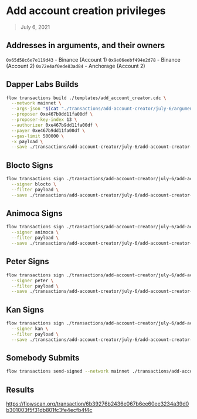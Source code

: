 # Add account creation privileges

> July 6, 2021

## Addresses in arguments, and their owners

`0x65d58c6e7e119d43` - Binance (Account 1)
`0x9e06eebf494e2d78` - Binance (Account 2)
`0x72e4af0ede83ad84` - Anchorage (Account 2)

## Dapper Labs Builds 

```sh
flow transactions build ./templates/add_account_creator.cdc \
  --network mainnet \
  --args-json "$(cat "./transactions/add-account-creator/july-6/arguments.json")" \
  --proposer 0xe467b9dd11fa00df \
  --proposer-key-index 13 \
  --authorizer 0xe467b9dd11fa00df \
  --payer 0xe467b9dd11fa00df \
  --gas-limit 500000 \
  -x payload \
  --save ./transactions/add-account-creator/july-6/add-account-creator-july-6-unsigned.rlp
```

## Blocto Signs

```sh
flow transactions sign ./transactions/add-account-creator/july-6/add-account-creator-july-6-unsigned.rlp \
  --signer blocto \
  --filter payload \
  --save ./transactions/add-account-creator/july-6/add-account-creator-july-6-sig-1.rlp
```

## Animoca Signs

```sh
flow transactions sign ./transactions/add-account-creator/july-6/add-account-creator-july-6-sig-1.rlp \
  --signer animoca \
  --filter payload \
  --save ./transactions/add-account-creator/july-6/add-account-creator-july-6-sig-2.rlp
```

## Peter Signs

```sh
flow transactions sign ./transactions/add-account-creator/july-6/add-account-creator-july-6-sig-2.rlp \
  --signer peter \
  --filter payload \
  --save ./transactions/add-account-creator/july-6/add-account-creator-july-6-sig-3.rlp
```

## Kan Signs

```sh
flow transactions sign ./transactions/add-account-creator/july-6/add-account-creator-july-6-sig-3.rlp \
  --signer kan \
  --filter payload \
  --save ./transactions/add-account-creator/july-6/add-account-creator-july-6-sig-complete.rlp
```


## Somebody Submits

```sh
flow transactions send-signed --network mainnet ./transactions/add-account-creator/july-6/add-account-creator-july-6-sig-complete.rlp
```

## Results

https://flowscan.org/transaction/6b39276b2436e067b6ee60ee3234a39d0b301003f5f31db801fc3fe4ecfb4f4c
